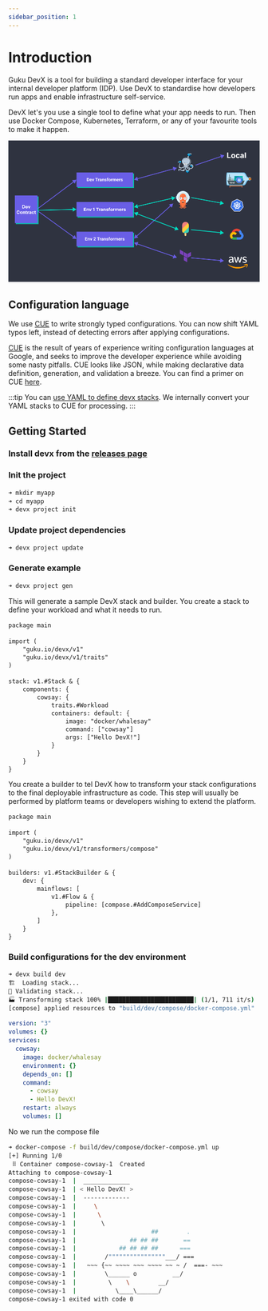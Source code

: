 ```yaml
---
sidebar_position: 1
---
```


# Introduction

Guku DevX is a tool for building a standard developer interface for your internal developer platform (IDP). Use DevX to standardise how developers run apps and enable infrastructure self-service.

DevX let's you use a single tool to define what your app needs to run. Then use Docker Compose, Kubernetes, Terraform, or any of your favourite tools to make it happen.

![illustration](./assets/illustration.png)

## Configuration language
We use [CUE](https://cuelang.org/) to write strongly typed configurations. You can now shift YAML typos left, instead of detecting errors after applying configurations.

[CUE](https://cuelang.org/) is the result of years of experience writing configuration languages at Google, and seeks to improve the developer experience while avoiding some nasty pitfalls. CUE looks like JSON, while making declarative data definition, generation, and validation a breeze. You can find a primer on CUE [here](https://docs.dagger.io/1215/what-is-cue/#understanding-cue).

:::tip
You can [use YAML to define devx stacks](/docs/examples/yaml).
We internally convert your YAML stacks to CUE for processing.
:::

## Getting Started


### Install devx from the [releases page](https://github.com/devopzilla/guku-devx/releases)


### Init the project
```bash
➜ mkdir myapp
➜ cd myapp
➜ devx project init
```

### Update project dependencies
```bash
➜ devx project update
```

### Generate example
```bash
➜ devx project gen
```

This will generate a sample DevX stack and builder. You create a stack to define your workload and what it needs to run.
```cue title="stack.cue"
package main

import (
	"guku.io/devx/v1"
	"guku.io/devx/v1/traits"
)

stack: v1.#Stack & {
	components: {
		cowsay: {
			traits.#Workload
			containers: default: {
				image: "docker/whalesay"
				command: ["cowsay"]
				args: ["Hello DevX!"]
			}
		}
	}
}
```

You create a builder to tel DevX how to transform your stack configurations to the final deployable infrastructure as code. This step will usually be performed by platform teams or developers wishing to extend the platform.
```cue title="builder.cue"
package main

import (
	"guku.io/devx/v1"
	"guku.io/devx/v1/transformers/compose"
)

builders: v1.#StackBuilder & {
	dev: {
		mainflows: [
			v1.#Flow & {
				pipeline: [compose.#AddComposeService]
			},
		]
	}
}	
```


### Build configurations for the dev environment
```bash
➜ devx build dev
🏗️  Loading stack...
👀 Validating stack...
🏭 Transforming stack 100% |████████████████████████| (1/1, 711 it/s)        
[compose] applied resources to "build/dev/compose/docker-compose.yml"
```
```yaml title="build/dev/compose/docker-compose.yml"
version: "3"
volumes: {}
services:
  cowsay:
    image: docker/whalesay
    environment: {}
    depends_on: []
    command:
      - cowsay
      - Hello DevX!
    restart: always
    volumes: []
```

No we run the compose file
```bash
➜ docker-compose -f build/dev/compose/docker-compose.yml up
[+] Running 1/0
 ⠿ Container compose-cowsay-1  Created                                                                                                  0.0s
Attaching to compose-cowsay-1
compose-cowsay-1  |  _____________ 
compose-cowsay-1  | < Hello DevX! >
compose-cowsay-1  |  ------------- 
compose-cowsay-1  |     \
compose-cowsay-1  |      \
compose-cowsay-1  |       \     
compose-cowsay-1  |                     ##        .            
compose-cowsay-1  |               ## ## ##       ==            
compose-cowsay-1  |            ## ## ## ##      ===            
compose-cowsay-1  |        /""""""""""""""""___/ ===        
compose-cowsay-1  |   ~~~ {~~ ~~~~ ~~~ ~~~~ ~~ ~ /  ===- ~~~   
compose-cowsay-1  |        \______ o          __/            
compose-cowsay-1  |         \    \        __/             
compose-cowsay-1  |           \____\______/   
compose-cowsay-1 exited with code 0
```